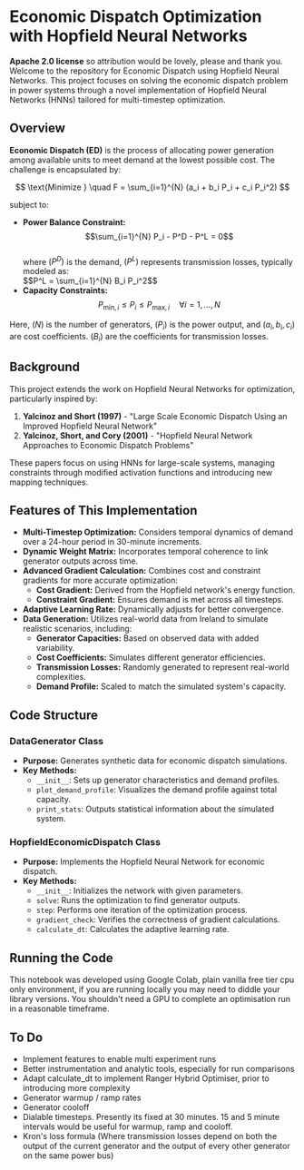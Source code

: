 



# Economic Dispatch Optimization with Hopfield Neural Networks

**Apache 2.0 license** so attribution would be lovely, please and thank you.
Welcome to the repository for Economic Dispatch using Hopfield Neural Networks. This project focuses on solving the economic dispatch problem in power systems through a novel implementation of Hopfield Neural Networks (HNNs) tailored for multi-timestep optimization.

## Overview

**Economic Dispatch (ED)** is the process of allocating power generation among available units to meet demand at the lowest possible cost. The challenge is encapsulated by:

$$
\text{Minimize } \quad F = \sum_{i=1}^{N} (a_i + b_i P_i + c_i P_i^2)
$$

subject to:

- **Power Balance Constraint:**\
  $$\sum_{i=1}^{N} P_i - P^D - P^L = 0$$\
  where $(P^D)$ is the demand, $(P^L)$ represents transmission losses, typically modeled as:\
  \$$P^L = \sum_{i=1}^{N} B_i P_i^2$$
- **Capacity Constraints:**\
  $$P_{\text{min}, i} \leq P_i \leq P_{\text{max}, i} \quad \forall i = 1, \ldots, N$$

Here, $(N)$ is the number of generators, $(P_i)$ is the power output, and $(a_i, b_i, c_i)$ are cost coefficients. $(B_i)$ are the coefficients for transmission losses.

## Background

This project extends the work on Hopfield Neural Networks for optimization, particularly inspired by:

1. **Yalcinoz and Short (1997)** - "Large Scale Economic Dispatch Using an Improved Hopfield Neural Network"
2. **Yalcinoz, Short, and Cory (2001)** - "Hopfield Neural Network Approaches to Economic Dispatch Problems"

These papers focus on using HNNs for large-scale systems, managing constraints through modified activation functions and introducing new mapping techniques.

## Features of This Implementation

- **Multi-Timestep Optimization:** Considers temporal dynamics of demand over a 24-hour period in 30-minute increments.
- **Dynamic Weight Matrix:** Incorporates temporal coherence to link generator outputs across time.
- **Advanced Gradient Calculation:** Combines cost and constraint gradients for more accurate optimization:
  - **Cost Gradient:** Derived from the Hopfield network's energy function.
  - **Constraint Gradient:** Ensures demand is met across all timesteps.
- **Adaptive Learning Rate:** Dynamically adjusts for better convergence.
- **Data Generation:** Utilizes real-world data from Ireland to simulate realistic scenarios, including:
  - **Generator Capacities:** Based on observed data with added variability.
  - **Cost Coefficients:** Simulates different generator efficiencies.
  - **Transmission Losses:** Randomly generated to represent real-world complexities.
  - **Demand Profile:** Scaled to match the simulated system's capacity.

## Code Structure

### DataGenerator Class

- **Purpose:** Generates synthetic data for economic dispatch simulations.
- **Key Methods:**
  - `__init__`: Sets up generator characteristics and demand profiles.
  - `plot_demand_profile`: Visualizes the demand profile against total capacity.
  - `print_stats`: Outputs statistical information about the simulated system.

### HopfieldEconomicDispatch Class

- **Purpose:** Implements the Hopfield Neural Network for economic dispatch.
- **Key Methods:**
  - `__init__`: Initializes the network with given parameters.
  - `solve`: Runs the optimization to find generator outputs.
  - `step`: Performs one iteration of the optimization process.
  - `gradient_check`: Verifies the correctness of gradient calculations.
  - `calculate_dt`: Calculates the adaptive learning rate.

## Running the Code

This notebook was developed using Google Colab, plain vanilla free tier cpu only environment, if you are running locally you may need to diddle your library versions. You shouldn't need a GPU to complete an optimisation run in a reasonable timeframe.

## To Do
- Implement features to enable multi experiment runs
- Better instrumentation and analytic tools, especially for run comparisons
- Adapt calculate_dt to implement Ranger Hybrid Optimiser, prior to introducing more complexity
- Generator warmup / ramp rates
- Generator cooloff
- Dialable timesteps. Presently its fixed at 30 minutes. 15 and 5 minute intervals would be useful for warmup, ramp and cooloff.
- Kron's loss formula (Where transmission losses depend on both the output of the current generator and the output of every other generator on the same power bus)

